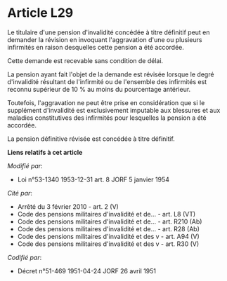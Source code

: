 # Article L29

Le titulaire d'une pension d'invalidité concédée à titre définitif peut en demander la révision en invoquant l'aggravation
d'une ou plusieurs infirmités en raison desquelles cette pension a été accordée.

Cette demande est recevable sans condition de délai.

La pension ayant fait l'objet de la demande est révisée lorsque le degré d'invalidité résultant de l'infirmité ou de
l'ensemble des infirmités est reconnu supérieur de 10 % au moins du pourcentage antérieur.

Toutefois, l'aggravation ne peut être prise en considération que si le supplément d'invalidité est exclusivement imputable
aux blessures et aux maladies constitutives des infirmités pour lesquelles la pension a été accordée.

La pension définitive révisée est concédée à titre définitif.

**Liens relatifs à cet article**

_Modifié par_:

  - Loi n°53-1340 1953-12-31 art. 8 JORF 5 janvier 1954

_Cité par_:

  - Arrêté du 3 février 2010 - art. 2 (V)
  - Code des pensions militaires d'invalidité et de... - art. L8 (VT)
  - Code des pensions militaires d'invalidité et de... - art. R210 (Ab)
  - Code des pensions militaires d'invalidité et de... - art. R28 (Ab)
  - Code des pensions militaires d'invalidité et des v - art. A94 (V)
  - Code des pensions militaires d'invalidité et des v - art. R30 (V)

_Codifié par_:

  - Décret n°51-469 1951-04-24 JORF 26 avril 1951
